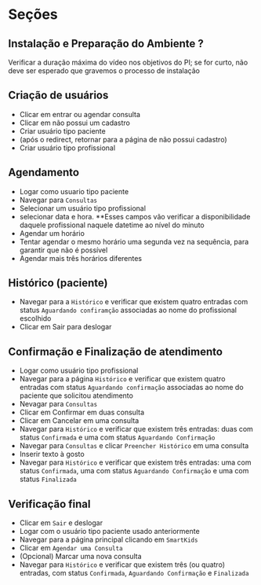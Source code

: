 # Seções

## Instalação e Preparação do Ambiente ?
Verificar a duração máxima do vídeo nos objetivos do PI; se for curto, não deve ser esperado que gravemos o processo de instalação

## Criação de usuários
- Clicar em entrar ou agendar consulta
- Clicar em não possui um cadastro
- Criar usuário tipo paciente
- (após o redirect, retornar para a página de não possui cadastro)
- Criar usuário tipo profissional

## Agendamento
- Logar como usuario tipo paciente
- Navegar para `Consultas`
- Selecionar um usuário tipo profissional
- selecionar data e hora. **Esses campos vão verificar a disponibilidade daquele profissional naquele datetime ao nível do minuto
- Agendar um horário
- Tentar agendar o mesmo horário uma segunda vez na sequência, para garantir que não é possível
- Agendar mais três horários diferentes

## Histórico (paciente)
- Navegar para a `Histórico` e verificar que existem quatro entradas com status `Aguardando confiramção` associadas ao nome do profissional escolhido
- Clicar em Sair para deslogar

## Confirmação e Finalização de atendimento
- Logar como usuário tipo profissional
- Navegar para a página `Histórico` e verificar que existem quatro entradas com status `Aguardando confirmação` associadas ao nome do paciente que solicitou atendimento
- Nevagar para `Consultas`
- Clicar em Confirmar em duas consulta
- Clicar em Cancelar em uma consulta
- Navegar para `Histórico` e verificar que existem três entradas: duas com status `Confirmada` e uma com status `Aguardando Confirmação`
- Navegar para `Consultas` e clicar `Preencher Histórico` em uma consulta
- Inserir texto à gosto
- Navegar para `Histórico` e verificar que existem três entradas: uma com status `Confirmada`, uma com status `Aguardando Confirmação` e uma com status `Finalizada`

## Verificação final
- Clicar em `Sair` e deslogar
- Logar com o usuário tipo paciente usado anteriormente
- Navegar para a página principal clicando em `SmartKids`
- Clicar em `Agendar uma Consulta`
- (Opcional) Marcar uma nova consulta
- Navegar para `Histórico` e verificar que existem três (ou quatro) entradas, com status `Confirmada`, `Aguardando Confirmação` e `Finalizada`
